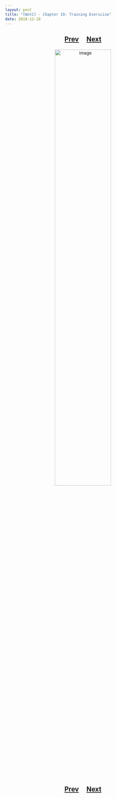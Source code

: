 ```yaml
---
layout: post
title: "[WotC] - Chapter 19: Training Exericise"
date: 2018-12-18
---
```


<h2>
  <p style="text-align:center;">
    <a href="/wingsofthechorus/archive/2018/09/25/chapter18">Prev</a>
    &nbsp;&nbsp;&nbsp;
    <a href="/wingsofthechorus/archive/">Next</a>
  </p>
</h2>

<p style="text-align:center;">
  <img src="/wingsofthechorus/images/comics/c19.png" width="60%" alt="image"/>
</p>

<h2>
  <p style="text-align:center;">
    <a href="/wingsofthechorus/archive/2018/09/25/chapter18">Prev</a>
    &nbsp;&nbsp;&nbsp;
    <a href="/wingsofthechorus/archive/">Next</a>
  </p>
</h2>
